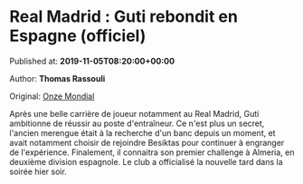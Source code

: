 
# Real Madrid : Guti rebondit en Espagne (officiel)

Published at: **2019-11-05T08:20:00+00:00**

Author: **Thomas Rassouli**

Original: [Onze Mondial](http://www.onzemondial.com/liga/2019-2020/real-madrid-guti-rebondit-en-espagne-officiel-201665)

Après une belle carrière de joueur notamment au Real Madrid, Guti ambitionne de réussir au poste d'entraîneur. Ce n'est plus un secret, l'ancien merengue était à la recherche d'un banc depuis un moment, et avait notamment choisir de rejoindre Besiktas pour continuer à engranger de l'expérience. Finalement, il connaitra son premier challenge à Almeria, en deuxième division espagnole. Le club a officialisé la nouvelle tard dans la soirée hier soir.
 
